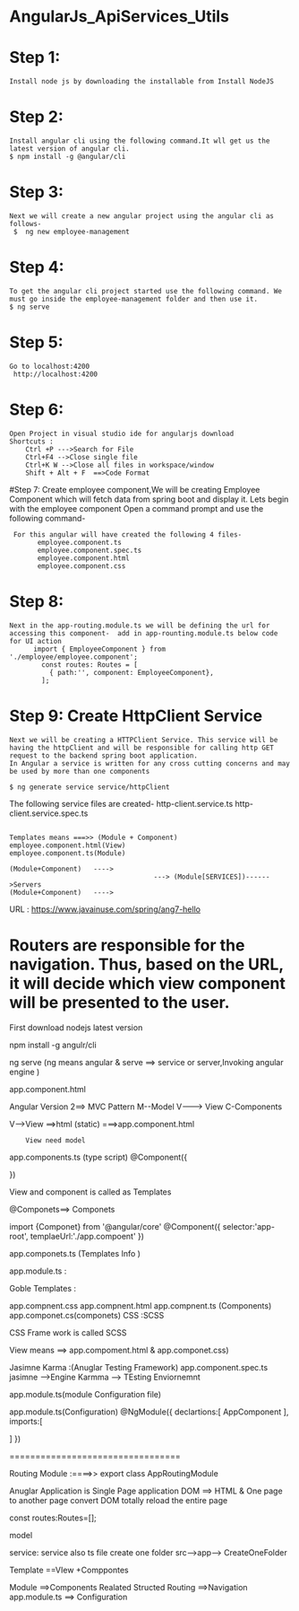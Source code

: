 # AngularJs_ApiServices_Utils

# Step 1:
	Install node js by downloading the installable from Install NodeJS

# Step 2: 
	Install angular cli using the following command.It wll get us the latest version of angular cli.
	$ npm install -g @angular/cli
	
# Step 3: 
	Next we will create a new angular project using the angular cli as follows-
     $  ng new employee-management	

# Step 4: 
	To get the angular cli project started use the following command. We must go inside the employee-management folder and then use it.
    $ ng serve

# Step 5: 
	Go to localhost:4200 
     http://localhost:4200	
	
	
# Step 6: 
    Open Project in visual studio ide for angularjs download
	Shortcuts :
		Ctrl +P --->Search for File
		Ctrl+F4 -->Close single file
		Ctrl+K W -->Close all files in workspace/window
		Shift + Alt + F  ==>Code Format 


#Step 7: 
	Create employee component,We will be creating Employee Component which will fetch data from spring boot and display it. Lets begin with the employee component Open a command prompt and use the following command-
 ``` $ ng generate component employee 
  For this angular will have created the following 4 files-
		employee.component.ts
		employee.component.spec.ts
		employee.component.html
		employee.component.css
```
# Step 8: 
	Next in the app-routing.module.ts we will be defining the url for accessing this component-  add in app-rounting.module.ts below code for UI action
		  import { EmployeeComponent } from './employee/employee.component';
			const routes: Routes = [
			  { path:'', component: EmployeeComponent},
			];
# Step 9: Create HttpClient Service
	Next we will be creating a HTTPClient Service. This service will be having the httpClient and will be responsible for calling http GET request to the backend spring boot application.
	In Angular a service is written for any cross cutting concerns and may be used by more than one components
  	
  	$ ng generate service service/httpClient 
  The following service files are created-
		http-client.service.ts
		http-client.service.spec.ts

```

Templates means ===>> (Module + Component)
employee.component.html(View)
employee.component.ts(Module)

(Module+Component)   ---->
                                    ---> (Module[SERVICES])------>Servers
(Module+Component)   ---->

```

URL : https://www.javainuse.com/spring/ang7-hello

# Routers are responsible for the navigation. Thus, based on the URL, it will decide which view component will be presented to the user.

First download nodejs latest version

npm install -g angulr/cli

ng serve (ng means angular & serve ==> service or server,Invoking angular engine )

app.component.html

Angular Version 2==>
MVC Pattern
M--Model
V---> View
C-Components

V-->View ==>html (static)
        ===>app.component.html
		
		View need model
		
app.components.ts (type script)
  @Component({
  
  })		
  
 View and component is called as Templates

@Componets==> Componets 

import {Componet} from '@angular/core' 
  @Component({
  selector:'app-root',
  templaeUrl:'./app.compoent'
  })

app.componets.ts (Templates Info )

app.module.ts :

Goble Templates :

app.compnent.css
app.compnent.html
app.compnent.ts (Components)
app.componet.cs(componets)
CSS :SCSS 


CSS Frame work is called SCSS 

View means ==> app.compoment.html & app.componet.css)

Jasimne Karma :(Anuglar Testing Framework)
app.component.spec.ts
jasimne -->Engine 
Karmma --> TEsting Enviornemnt




app.module.ts(module Configuration file)

app.module.ts(Configuration)
@NgModule({
declartions:[
AppComponent
],
imports:[

]
})

=================================


Routing Module :====>>
export class AppRoutingModule

Anuglar Application is Single Page application
DOM ==> HTML & One page to another page convert
DOM totally reload the entire page

const routes:Routes=[];


model 

service: service also ts file 
create one folder 
src-->app--> CreateOneFolder 

Template ==VIew +Comppontes

Module ==>Components Realated Structed 
Routing ==>Navigation 
app.module.ts ==> Configuration
































		 
	
	
